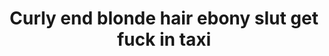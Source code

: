 ---
layout: post
title: Curly end blonde hair ebony slut get fuck in taxi
duration: '09:54'
view: 155
rate: 2
video: 'http://fantasti.cc/embed/798675/'
category:
 - blonde
 - blowjob
 - busty
 - cab
 - curly-hair
 - curvy
 - ebony
 - gorgeous
 - outdoor
 - rough
 - stunning
tags: 
 - big-tits
 - sucked
 - fucked
priority: 0.9
changefreq: daily
---